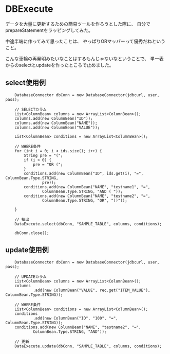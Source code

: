 ﻿DBExecute
======================
データを大量に更新するための簡易ツールを作ろうとした際に、
自分でprepareStatementをラッピングしてみた。

中途半端に作ってみて思ったことは、
やっぱりORマッパーって優秀だねということ。

こんな車輪の再発明みたいなことはするもんじゃないなということで、
単一表からのselectとupdateを作ったところで止めました。

select使用例
--------------
        DatabaseConnector dbConn = new DatabaseConnector(jdbcurl, user, pass);

        // SELECTカラム
        List<ColumnBean> columns = new ArrayList<ColumnBean>();
        columns.add(new ColumnBean("ID"));
        columns.add(new ColumnBean("NAME"));
        columns.add(new ColumnBean("VALUE"));

        List<ColumnBean> conditions = new ArrayList<ColumnBean>();

        // WHERE条件
        for (int i = 0; i < ids.size(); i++) {
            String pre = "(";
            if (i > 0) {
                pre = "OR (";
            }
            conditions.add(new ColumnBean("ID", ids.get(i), "=", ColumnBean.Type.STRING,
                    pre));
            conditions.add(new ColumnBean("NAME", "testname1", "=",
                    ColumnBean.Type.STRING, "AND ( "));
            conditions.add(new ColumnBean("NAME", "testname2", "=",
                    ColumnBean.Type.STRING, "OR", "))"));

        }

        // 抽出
        DataExecute.select(dbConn, "SAMPLE_TABLE", columns, conditions);

        dbConn.close();


update使用例
--------------
        DatabaseConnector dbConn = new DatabaseConnector(jdbcurl, user, pass);

        // UPDATEカラム
        List<ColumnBean> columns = new ArrayList<ColumnBean>();
        columns
                .add(new ColumnBean("VALUE", rec.get("ITEM_VALUE"), ColumnBean.Type.STRING));

        // WHERE条件
        List<ColumnBean> conditions = new ArrayList<ColumnBean>();
        conditions
                .add(new ColumnBean("ID", "100", "=", ColumnBean.Type.STRING));
        conditions.add(new ColumnBean("NAME", "testname2", "=",
                ColumnBean.Type.STRING, "AND"));

        // 更新
        DataExecute.update(dbConn, "SAMPLE_TABLE", columns, conditions);